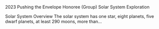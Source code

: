 2023 Pushing the Envelope Honoree (Group) 
 Solar System Exploration

Solar System Overview The solar system has one star, eight planets, five dwarf planets, at least 290 moons, more than…
